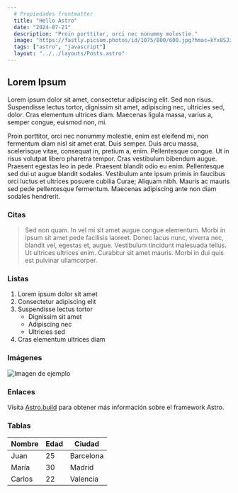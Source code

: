 ```yaml
---
  # Propiedades frontmatter
  title: "Hello Astro"
  date: "2024-07-21"
  description: "Proin porttitor, orci nec nonummy molestie."
  image: "https://fastly.picsum.photos/id/1075/800/600.jpg?hmac=kYx8SJzDS2-aeDsguBGms2tWSUWkdtGPgCLNnanSNaM"
  tags: ["astro", "javascript"]
  layout: "../../layouts/Posts.astro"
---
```


## Lorem Ipsum

Lorem ipsum dolor sit amet, consectetur adipiscing elit. Sed non risus. Suspendisse lectus tortor, dignissim sit amet, adipiscing nec, ultricies sed, dolor. Cras elementum ultrices diam. Maecenas ligula massa, varius a, semper congue, euismod non, mi.

Proin porttitor, orci nec nonummy molestie, enim est eleifend mi, non fermentum diam nisl sit amet erat. Duis semper. Duis arcu massa, scelerisque vitae, consequat in, pretium a, enim. Pellentesque congue. Ut in risus volutpat libero pharetra tempor. Cras vestibulum bibendum augue. Praesent egestas leo in pede. Praesent blandit odio eu enim. Pellentesque sed dui ut augue blandit sodales. Vestibulum ante ipsum primis in faucibus orci luctus et ultrices posuere cubilia Curae; Aliquam nibh. Mauris ac mauris sed pede pellentesque fermentum. Maecenas adipiscing ante non diam sodales hendrerit.

### Citas

> Sed non quam. In vel mi sit amet augue congue elementum. Morbi in ipsum sit amet pede facilisis laoreet. Donec lacus nunc, viverra nec, blandit vel, egestas et, augue. Vestibulum tincidunt malesuada tellus. Ut ultrices ultrices enim. Curabitur sit amet mauris. Morbi in dui quis est pulvinar ullamcorper.

### Listas

1. Lorem ipsum dolor sit amet
2. Consectetur adipiscing elit
3. Suspendisse lectus tortor
   - Dignissim sit amet
   - Adipiscing nec
   - Ultricies sed
4. Cras elementum ultrices diam

### Imágenes

![Imagen de ejemplo](https://via.placeholder.com/300)

### Enlaces

Visita [Astro.build](https://astro.build) para obtener más información sobre el framework Astro.

### Tablas

| Nombre | Edad | Ciudad    |
| ------ | ---- | --------- |
| Juan   | 25   | Barcelona |
| María  | 30   | Madrid    |
| Carlos | 22   | Valencia  |
